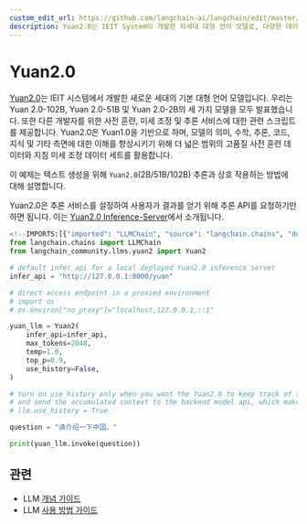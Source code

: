 ```yaml
---
custom_edit_url: https://github.com/langchain-ai/langchain/edit/master/docs/docs/integrations/llms/yuan2.ipynb
description: Yuan2.0는 IEIT System이 개발한 차세대 대형 언어 모델로, 다양한 데이터로 사전 훈련되어 텍스트 생성을 지원합니다.
---
```


# Yuan2.0

[Yuan2.0](https://github.com/IEIT-Yuan/Yuan-2.0)는 IEIT 시스템에서 개발한 새로운 세대의 기본 대형 언어 모델입니다. 우리는 Yuan 2.0-102B, Yuan 2.0-51B 및 Yuan 2.0-2B의 세 가지 모델을 모두 발표했습니다. 또한 다른 개발자를 위한 사전 훈련, 미세 조정 및 추론 서비스에 대한 관련 스크립트를 제공합니다. Yuan2.0은 Yuan1.0을 기반으로 하며, 모델의 의미, 수학, 추론, 코드, 지식 및 기타 측면에 대한 이해를 향상시키기 위해 더 넓은 범위의 고품질 사전 훈련 데이터와 지침 미세 조정 데이터 세트를 활용합니다.

이 예제는 텍스트 생성을 위해 `Yuan2.0`(2B/51B/102B) 추론과 상호 작용하는 방법에 대해 설명합니다.

Yuan2.0은 추론 서비스를 설정하여 사용자가 결과를 얻기 위해 추론 API를 요청하기만 하면 됩니다. 이는 [Yuan2.0 Inference-Server](https://github.com/IEIT-Yuan/Yuan-2.0/blob/main/docs/inference_server.md)에서 소개됩니다.

```python
<!--IMPORTS:[{"imported": "LLMChain", "source": "langchain.chains", "docs": "https://api.python.langchain.com/en/latest/chains/langchain.chains.llm.LLMChain.html", "title": "Yuan2.0"}, {"imported": "Yuan2", "source": "langchain_community.llms.yuan2", "docs": "https://api.python.langchain.com/en/latest/llms/langchain_community.llms.yuan2.Yuan2.html", "title": "Yuan2.0"}]-->
from langchain.chains import LLMChain
from langchain_community.llms.yuan2 import Yuan2
```


```python
# default infer_api for a local deployed Yuan2.0 inference server
infer_api = "http://127.0.0.1:8000/yuan"

# direct access endpoint in a proxied environment
# import os
# os.environ["no_proxy"]="localhost,127.0.0.1,::1"

yuan_llm = Yuan2(
    infer_api=infer_api,
    max_tokens=2048,
    temp=1.0,
    top_p=0.9,
    use_history=False,
)

# turn on use_history only when you want the Yuan2.0 to keep track of the conversation history
# and send the accumulated context to the backend model api, which make it stateful. By default it is stateless.
# llm.use_history = True
```


```python
question = "请介绍一下中国。"
```


```python
print(yuan_llm.invoke(question))
```


## 관련

- LLM [개념 가이드](/docs/concepts/#llms)
- LLM [사용 방법 가이드](/docs/how_to/#llms)
